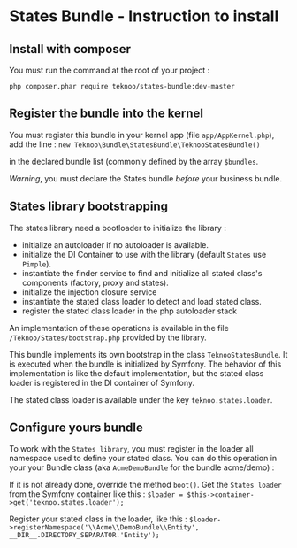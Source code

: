 States Bundle - Instruction to install
======================================

Install with composer
---------------------
You must run the command at the root of your project :

`php composer.phar require teknoo/states-bundle:dev-master`

Register the bundle into the kernel
-----------------------------------
You must register this bundle in your kernel app (file `app/AppKernel.php`), add the line :
`new Teknoo\Bundle\StatesBundle\TeknooStatesBundle()`

in the declared bundle list (commonly defined by the array `$bundles`.

*Warning*, you must declare the States bundle *before* your business bundle.

States library bootstrapping
---------------------------

The states library need a bootloader to initialize the library :

*   initialize an autoloader if no autoloader is available.
*   initialize the DI Container to use with the library (default `States` use `Pimple`).
*   instantiate the finder service to find and initialize all stated class's components (factory, proxy and states).
*   initialize the injection closure service
*   instantiate the stated class loader to detect and load stated class.
*   register the stated class loader in the php autoloader stack

An implementation of these operations is available in the file `/Teknoo/States/bootstrap.php` provided by the library.

This bundle implements its own bootstrap in the class `TeknooStatesBundle`. It is executed when the bundle is
 initialized by Symfony. The behavior of this implementation is like the default implementation, but the stated class
 loader is registered in the DI container of Symfony.

The stated class loader is available under the key `teknoo.states.loader`.

Configure yours bundle
----------------------

To work with the `States library`, you must register in the loader all namespace used to define your stated class.
You can do this operation in your your Bundle class (aka `AcmeDemoBundle` for the bundle acme/demo) :

If it is not already done, override the method `boot()`. Get the `States loader` from the Symfony container like this :
`$loader = $this->container->get('teknoo.states.loader');`

Register your stated class in the loader, like this :
`$loader->registerNamespace('\\Acme\\DemoBundle\\Entity', __DIR__.DIRECTORY_SEPARATOR.'Entity');`